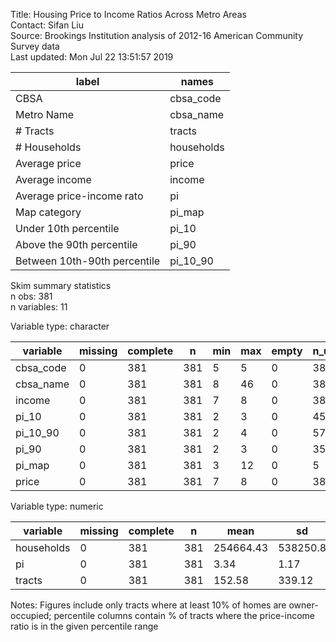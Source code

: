 Title:  Housing Price to Income Ratios Across Metro Areas  
Contact:  Sifan Liu  
Source:  Brookings Institution analysis of 2012-16 American Community Survey data  
Last updated:  Mon Jul 22 13:51:57 2019 



|            label             |   names    |
|------------------------------|------------|
|             CBSA             | cbsa_code  |
|          Metro Name          | cbsa_name  |
|           # Tracts           |   tracts   |
|         # Households         | households |
|        Average price         |   price    |
|        Average income        |   income   |
|  Average price-income rato   |     pi     |
|         Map category         |   pi_map   |
|    Under 10th percentile     |   pi_10    |
|  Above the 90th percentile   |   pi_90    |
| Between 10th-90th percentile |  pi_10_90  |


Skim summary statistics  
 n obs: 381    
 n variables: 11    

Variable type: character

| variable  | missing | complete |  n  | min | max | empty | n_unique |
|-----------|---------|----------|-----|-----|-----|-------|----------|
| cbsa_code |    0    |   381    | 381 |  5  |  5  |   0   |   381    |
| cbsa_name |    0    |   381    | 381 |  8  | 46  |   0   |   381    |
|  income   |    0    |   381    | 381 |  7  |  8  |   0   |   380    |
|   pi_10   |    0    |   381    | 381 |  2  |  3  |   0   |    45    |
| pi_10_90  |    0    |   381    | 381 |  2  |  4  |   0   |    57    |
|   pi_90   |    0    |   381    | 381 |  2  |  3  |   0   |    35    |
|  pi_map   |    0    |   381    | 381 |  3  | 12  |   0   |    5     |
|   price   |    0    |   381    | 381 |  7  |  8  |   0   |   380    |

Variable type: numeric

|  variable  | missing | complete |  n  |   mean    |    sd    |  p0   |  p25  |  p50  |  p75   |  p100   |
|------------|---------|----------|-----|-----------|----------|-------|-------|-------|--------|---------|
| households |    0    |   381    | 381 | 254664.43 | 538250.8 | 21802 | 52539 | 89955 | 211470 | 6300000 |
|     pi     |    0    |   381    | 381 |   3.34    |   1.17   | 1.68  | 2.59  | 3.07  |  3.71  |  8.56   |
|   tracts   |    0    |   381    | 381 |  152.58   |  339.12  |  12   |  30   |  51   |  120   |  4153   |


Notes:  Figures include only tracts where at least 10% of homes are owner-occupied;
 percentile columns contain % of tracts where the price-income ratio is in the given percentile range